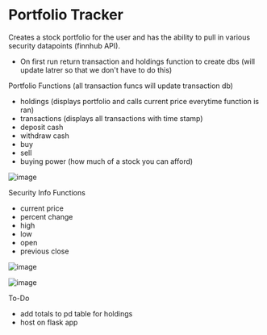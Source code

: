 # Portfolio Tracker

Creates a stock portfolio for the user and has the ability to pull in various security datapoints (finnhub API).
- On first run return transaction and holdings function to create dbs (will update latrer so that we don't have to do this)

Portfolio Functions (all transaction funcs will update transaction db)
- holdings (displays portfolio and calls current price everytime function is ran)
- transactions (displays all transactions with time stamp)
- deposit cash
- withdraw cash
- buy
- sell
- buying power (how much of a stock you can afford)

![image](https://user-images.githubusercontent.com/48654156/172747961-da35349c-9c5f-4cd7-a9e8-ec86ba7ec869.png)

Security Info Functions
- current price
- percent change
- high
- low
- open
- previous close

![image](https://user-images.githubusercontent.com/48654156/172748156-e8058913-bfa1-4cde-bd5f-5702fedc3048.png)

![image](https://user-images.githubusercontent.com/48654156/172748171-4a1fc6bc-f046-49af-b153-5709bf291ec6.png)

To-Do
- add totals to pd table for holdings
- host on flask app


